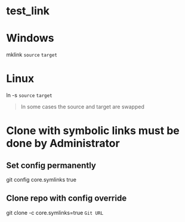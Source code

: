 # test_link


# Windows
mklink `source` `target`

# Linux
ln -s `source` `target`
> In some cases the source and target are swapped

# Clone with symbolic links must be done by Administrator

## Set config permanently
git config core.symlinks true

## Clone repo with config override
git clone -c core.symlinks=true `Git URL`

